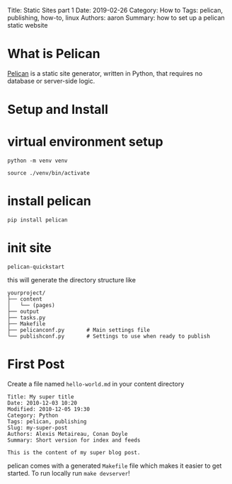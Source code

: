 Title: Static Sites part 1
Date: 2019-02-26
Category: How to
Tags: pelican, publishing, how-to, linux
Authors: aaron
Summary: how to set up a pelican static website


# **What is Pelican** 
[Pelican](https://blog.getpelican.com/) is a static site generator,
written in Python, that requires no database or server-side logic.

# **Setup and Install** 

# virtual environment setup 
`python -m venv venv`

`source ./venv/bin/activate`

# install pelican

`pip install pelican`

# init site

`pelican-quickstart`

this will generate the directory structure like

``` 
yourproject/
├── content
│   └── (pages)
├── output
├── tasks.py
├── Makefile
├── pelicanconf.py       # Main settings file
└── publishconf.py       # Settings to use when ready to publish
```

# **First Post**

Create a file named `hello-world.md` in your content directory
```
Title: My super title
Date: 2010-12-03 10:20
Modified: 2010-12-05 19:30
Category: Python
Tags: pelican, publishing
Slug: my-super-post
Authors: Alexis Metaireau, Conan Doyle
Summary: Short version for index and feeds

This is the content of my super blog post.
```

pelican comes with a generated `Makefile` file which makes it easier to 
get started. To run locally run `make devserver`!
